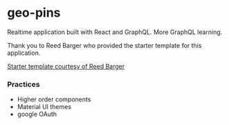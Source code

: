 # geo-pins
Realtime application built with React and GraphQL. More GraphQL learning.

Thank you to Reed Barger who provided the starter template for this application. 

[Starter template courtesy of Reed Barger](https://github.com/reedbarger/GeoPins)

### Practices
- Higher order components
- Material UI themes
- google OAuth